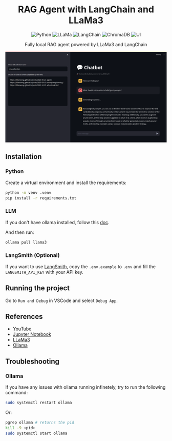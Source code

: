 <h1 align="center">RAG Agent with LangChain and LLaMa3</h1>

<p align="center">
  <img alt="Python" src="https://img.shields.io/badge/Python-3.11-blue">
  <img alt="LLaMa" src="https://img.shields.io/badge/LLaMa-3-blue">
  <img alt="LangChain" src="https://img.shields.io/badge/LangChain-3.11-blue">
  <img alt="ChromaDB" src="https://img.shields.io/badge/ChromaDB-0.5-orange">
  <img alt="UI" src="https://img.shields.io/badge/Streamlit-1.33-red">
</p>

<p align="center">Fully local RAG agent powered by LLaMa3 and LangChain</p>

![](docs/img/langchain-llama3-rag.png)

## Installation

### Python

Create a virtual environment and install the requirements:

```bash
python -m venv .venv
pip install -r requirements.txt
```

### LLM

If you don't have ollama installed, follow this [doc](https://ollama.com/download).

And then run:

```bash
ollama pull llama3
```

### LangSmith (Optional)

If you want to use [LangSmith](https://www.langchain.com/langsmith), copy the `.env.example` to `.env` and fill the `LANGSMITH_API_KEY` with your API key.

## Running the project

Go to `Run and Debug` in VSCode and select `Debug App`.

## References

- [YouTube](https://www.youtube.com/watch?v=-ROS6gfYIts)
- [Jupyter Notebook](https://github.com/langchain-ai/langgraph/blob/main/examples/rag/langgraph_rag_agent_llama3_local.ipynb)
- [LLaMa3](https://llama.meta.com/llama3)
- [Ollama](https://ollama.com)

## Troubleshooting

### Ollama

If you have any issues with ollama running infinetely, try to run the following command:

```bash
sudo systemctl restart ollama
```

Or:

```bash
pgrep ollama # returns the pid
kill -9 <pid>
sudo systemctl start ollama
```
